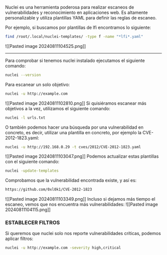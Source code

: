 Nuclei es una herramienta poderosa para realizar escaneos de vulnerabilidades y reconocimiento en aplicaciones web. Es altamente personalizable y utiliza plantillas YAML para definir las reglas de escaneo.

Por ejemplo, si buscamos por plantillas de lfi encontramos lo siguiente:
```bash
find /root/.local/nuclei-templates/ -type f -name "*lfi*.yaml"
```
![[Pasted image 20240811104525.png]]

-----

Para comprobar si tenemos nuclei instalado ejecutamos el siguiente comando:
```bash
nuclei --version
```
Para escanear un solo objetivo:
```bash
nuclei -u http://example.com
```
![[Pasted image 20240811102810.png]]
Si quisiéramos escanear más objetivos a la vez, utilizamos el siguiente comando:
```bash
nuclei -l urls.txt
```
O también podemos hacer una búsqueda por una vulnerabilidad en concreto, es decir, utilizar una plantilla en concreto, por ejemplo la CVE-2012-1823.yaml:
```bash
nuclei -u http://192.168.0.29 -t cves/2012/CVE-2012-1823.yaml
```
![[Pasted image 20240811103047.png]]
Podemos actualizar estas plantillas con el siguiente comando:
```bash
nuclei -update-templates
```
Comprobamos que la vulnerabilidad encontrada existe, y así es:
```bash
https://github.com/0xl0k1/CVE-2012-1823
```
![[Pasted image 20240811103349.png]]
Incluso si dejamos más tiempo el escaneo, vemos que nos encuentra más vulnerabilidades:
![[Pasted image 20240811104115.png]]
### ESTABLECER FILTROS
Si queremos que nuclei solo nos reporte vulnerabilidades críticas, podemos aplicar filtros:
```bash
nuclei -u http://example.com -severity high,critical
```
